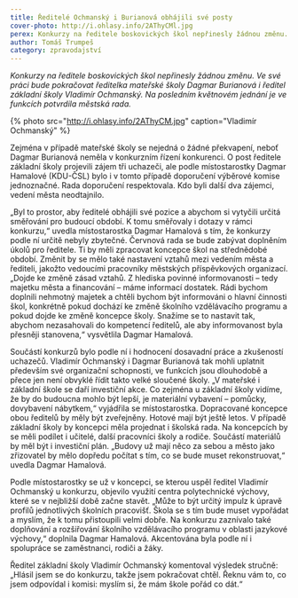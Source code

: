 ```yaml
---
title: Ředitelé Ochmanský i Burianová obhájili své posty
cover-photo: http://i.ohlasy.info/2AThyCMl.jpg
perex: Konkurzy na ředitele boskovických škol nepřinesly žádnou změnu. Ve své práci bude pokračovat ředitelka mateřské školy Dagmar Burianová i ředitel základní školy Vladimír Ochmanský.
author: Tomáš Trumpeš
category: zpravodajství
---
```


*Konkurzy na ředitele boskovických škol nepřinesly žádnou změnu. Ve své práci bude pokračovat ředitelka mateřské školy Dagmar Burianová i ředitel základní školy Vladimír Ochmanský. Na posledním květnovém jednání je ve funkcích potvrdila městská rada.*

{% photo src="http://i.ohlasy.info/2AThyCM.jpg" caption="Vladimír Ochmanský" %}

Zejména v případě mateřské školy se nejedná o žádné překvapení, neboť Dagmar Burianová neměla v konkurzním řízení konkurenci. O post ředitele základní školy projevili zájem tři uchazeči, ale podle místostarostky Dagmar Hamalové (KDU-ČSL) bylo i v tomto případě doporučení výběrové komise jednoznačné. Rada doporučení respektovala. Kdo byli další dva zájemci, vedení města neodtajnilo.

„Byl to prostor, aby ředitelé obhájili své pozice a abychom si vytyčili určitá směřování pro budoucí období. K tomu směřovaly i dotazy v rámci konkurzu,“ uvedla místostarostka Dagmar Hamalová s tím, že konkurzy podle ní určitě nebyly zbytečné. Červnová rada se bude zabývat doplněním úkolů pro ředitele. Ti by měli zpracovat koncepce škol na střednědobé období. Změnit by se mělo také nastavení vztahů mezi vedením města a řediteli, jakožto vedoucími pracovníky městských příspěvkových organizací. „Dojde ke změně zásad vztahů. Z hlediska povinné informovanosti – tedy majetku města a financování – máme informací dostatek. Rádi bychom doplnili nehmotný majetek a chtěli bychom být informováni o hlavní činnosti škol, konkrétně pokud dochází ke změně školního vzdělávacího programu a pokud dojde ke změně koncepce školy. Snažíme se to nastavit tak, abychom nezasahovali do kompetencí ředitelů, ale aby informovanost byla přesněji stanovena,“ vysvětlila Dagmar Hamalová.

Součástí konkurzů bylo podle ní i hodnocení dosavadní práce a zkušeností uchazečů. Vladimír Ochmanský i Dagmar Burianová tak mohli uplatnit především své organizační schopnosti, ve funkcích jsou dlouhodobě a přece jen není obvyklé řídit takto velké sloučené školy. „V mateřské i základní škole se daří investiční akce. Co zejména u základní školy vidíme, že by do budoucna mohlo být lepší, je materiální vybavení – pomůcky, dovybavení nábytkem,“ vyjádřila se místostarostka.
Dopracované koncepce obou ředitelů by měly být zveřejněny. Hotové mají být ještě letos. V případě základní školy by koncepci měla projednat i školská rada. Na koncepcích by se měli podílet i učitelé, další pracovníci školy a rodiče. Součástí materiálů by měl být i investiční plán. „Budovy už mají něco za sebou a město jako zřizovatel by mělo dopředu počítat s tím, co se bude muset rekonstruovat,“ uvedla Dagmar Hamalová.

Podle místostarostky se už v koncepci, se kterou uspěl ředitel Vladimír Ochmanský u konkurzu, objevilo využití centra polytechnické výchovy, které se v nejbližší době začne stavět. „Může to být určitý impulz k úpravě profilů jednotlivých školních pracovišť. Škola se s tím bude muset vypořádat a myslím, že k tomu přistoupili velmi dobře. Na konkurzu zaznívalo také doplňování a rozšiřování školního vzdělávacího programu v oblasti jazykové výchovy,“ doplnila Dagmar Hamalová. Akcentována byla podle ní i spolupráce se zaměstnanci, rodiči a žáky.

Ředitel základní školy Vladimír Ochmanský komentoval výsledek stručně: „Hlásil jsem se do konkurzu, takže jsem pokračovat chtěl. Řeknu vám to, co jsem odpovídal i komisi: myslím si, že mám škole pořád co dát.“
